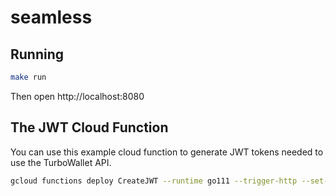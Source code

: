 # seamless

## Running

```sh
make run
```

Then open http://localhost:8080

## The JWT Cloud Function

You can use this example cloud function to generate JWT tokens needed to use the TurboWallet API.

```sh
gcloud functions deploy CreateJWT --runtime go111 --trigger-http --set-env-vars SECRET=[YOUR_SECRET_HERE]
```
